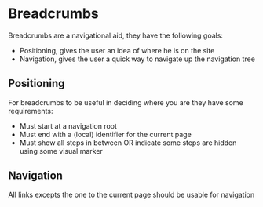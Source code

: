 # Breadcrumbs

Breadcrumbs are a navigational aid, they have the following goals:

- Positioning, gives the user an idea of where he is on the site
- Navigation, gives the user a quick way to navigate up the navigation tree

## Positioning

For breadcrumbs to be useful in deciding where you are they have some requirements:

- Must start at a navigation root
- Must end with a (local) identifier for the current page
- Must show all steps in between OR indicate some steps are hidden using some visual marker

## Navigation

All links excepts the one to the current page should be usable for navigation

